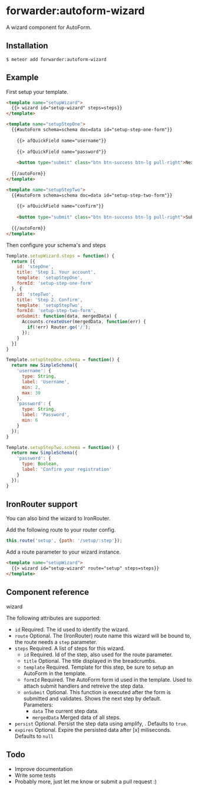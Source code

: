 forwarder:autoform-wizard
=============

A wizard component for AutoForm.

## Installation

```
$ meteor add forwarder:autoform-wizard
```

## Example

First setup your template.

```html
<template name="setupWizard">
  {{> wizard id="setup-wizard" steps=steps}}
</template>

<template name="setupStepOne">
  {{#autoForm schema=schema doc=data id="setup-step-one-form"}}
    
    {{> afQuickField name="username"}}
    
    {{> afQuickField name="password"}}
    
    <button type="submit" class="btn btn-success btn-lg pull-right">Next</button>
    
  {{/autoForm}}
</template>

<template name="setupStepTwo">
  {{#autoForm schema=schema doc=data id="setup-step-two-form"}}
    
    {{> afQuickField name="confirm"}}
    
    <button type="submit" class="btn btn-success btn-lg pull-right">Submit</button>
    
  {{/autoForm}}
</template>
```

Then configure your schema's and steps

```js
Template.setupWizard.steps = function() {
  return [{
    id: 'stepOne',
    title: 'Step 1. Your account',
    template: 'setupStepOne',
    formId: 'setup-step-one-form'
  }, {
    id: 'stepTwo',
    title: 'Step 2. Confirm',
    template: 'setupStepTwo',
    formId: 'setup-step-two-form',
    onSubmit: function(data, mergedData) {
      Accounts.createUser(mergedData, function(err) {
        if(!err) Router.go('/');
      });
    }
  }]
}

Template.setupStepOne.schema = function() {
  return new SimpleSchema({
  	'username': {
      type: String,
      label: 'Username',
      min: 2,
      max: 30
  	},
    'password': {
      type: String,
      label: 'Password',
      min: 6
  	}
  });
}

Template.setupStepTwo.schema = function() {
  return new SimpleSchema({
    'password': {
      type: Boolean,
      label: 'Confirm your registration'
    }
  });
}

```

## IronRouter support

You can also bind the wizard to IronRouter.

Add the following route to your router config.
 
```js
this.route('setup', {path: '/setup/:step'});
```

Add a route parameter to your wizard instance.
```html
<template name="setupWizard">
  {{> wizard id="setup-wizard" route="setup" steps=steps}}
</template>
```

## Component reference

wizard

The following attributes are supported:

* `id` Required. The id used to identify the wizard.
* `route` Optional. The (IronRouter) route name this wizard will be bound to, the route needs a `step` parameter.
* `steps` Required. A list of steps for this wizard.
  * `id` Required. Id of the step, also used for the route parameter.
  * `title` Optional. The title displayed in the breadcrumbs.
  * `template` Required. Template for this step, be sure to setup an AutoForm in the template.
  * `formId` Required. The AutoForm form id used in the template. Used to attach submit handlers and retreive the step data.
  * `onSubmit` Optional. This function is executed after the form is submitted and validates. Shows the next step by default. Parameters:
      * `data` The current step data.
      * `mergedData` Merged data of all steps.
* `persist` Optional. Persist the step data using amplify, . Defaults to `true`.
* `expires` Optional. Expire the persisted data after [x] miliseconds. Defaults to `null`

## Todo

* Improve documentation
* Write some tests
* Probably more, just let me know or submit a pull request :)